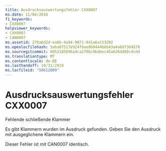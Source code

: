 ```yaml
---
title: Ausdrucksauswertungsfehler CXX0007
ms.date: 11/04/2016
f1_keywords:
- CXX0007
helpviewer_keywords:
- CXX0007
- CAN0007
ms.assetid: 270a6d2d-ea6b-4a94-9871-841a6a133292
ms.openlocfilehash: 5aba07517e924f0ae0b044466b43a4a8d7364578
ms.sourcegitcommit: 6052185696adca270bc9bdbec45a626dd89cdcdd
ms.translationtype: MT
ms.contentlocale: de-DE
ms.lasthandoff: 10/31/2018
ms.locfileid: "50612809"
---
```

# <a name="expression-evaluator-error-cxx0007"></a>Ausdrucksauswertungsfehler CXX0007

Fehlende schließende Klammer

Es gibt Klammern wurden im Ausdruck gefunden. Geben Sie den Ausdruck mit ausgeglichene Klammern ein.

Dieser Fehler ist mit CAN0007 identisch.